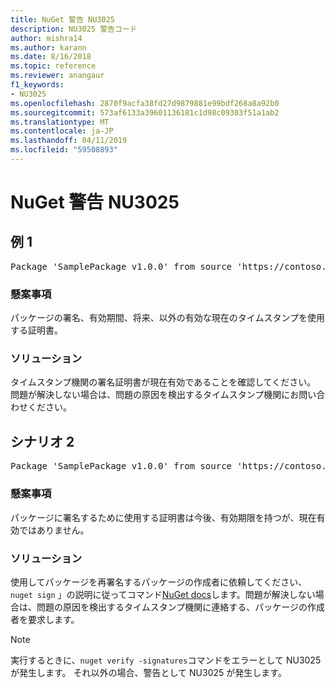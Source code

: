 ```yaml
---
title: NuGet 警告 NU3025
description: NU3025 警告コード
author: mishra14
ms.author: karann
ms.date: 8/16/2018
ms.topic: reference
ms.reviewer: anangaur
f1_keywords:
- NU3025
ms.openlocfilehash: 2870f9acfa38fd27d9879881e99bdf268a8a92b0
ms.sourcegitcommit: 573af6133a39601136181c1d98c09303f51a1ab2
ms.translationtype: MT
ms.contentlocale: ja-JP
ms.lasthandoff: 04/11/2019
ms.locfileid: "59508893"
---
```

# <a name="nuget-warning-nu3025"></a>NuGet 警告 NU3025

## <a name="scenario-1"></a>例 1

<pre>Package 'SamplePackage v1.0.0' from source 'https://contoso.com/index.json': The timestamp signing certificate is not yet valid.</pre>

### <a name="issue"></a>懸案事項

パッケージの署名、有効期間、将来、以外の有効な現在のタイムスタンプを使用する証明書。


### <a name="solution"></a>ソリューション

タイムスタンプ機関の署名証明書が現在有効であることを確認してください。 問題が解決しない場合は、問題の原因を検出するタイムスタンプ機関にお問い合わせください。



## <a name="scenario-2"></a>シナリオ 2

<pre>Package 'SamplePackage v1.0.0' from source 'https://contoso.com/index.json': The primary signature's timestamp signing certificate is not yet valid.</pre>

### <a name="issue"></a>懸案事項

パッケージに署名するために使用する証明書は今後、有効期限を持つが、現在有効ではありません。


### <a name="solution"></a>ソリューション

使用してパッケージを再署名するパッケージの作成者に依頼してください、 `nuget sign` 」の説明に従ってコマンド[NuGet docs](https://docs.microsoft.com/en-us/nuget/create-packages/sign-a-package)します。問題が解決しない場合は、問題の原因を検出するタイムスタンプ機関に連絡する、パッケージの作成者を要求します。


> [!Note]
> 実行するときに、`nuget verify -signatures`コマンドをエラーとして NU3025 が発生します。 それ以外の場合、警告として NU3025 が発生します。